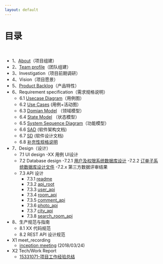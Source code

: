 ```yaml
---
layout: default
---
```


# [](#TOC)目录

&nbsp;&nbsp; 

* 1、[About](Dashboard/01-about)（项目组建）
* 2、[Team profile](02-team-profile)（团队组建）
* 3、Investigation（项目前期调研）
* 4、Vision（项目愿景）
* 5、[Product Backlog](doc/backlog)（产品特性）
* 6、Requirement specification（需求规格说明）
    - 6.1 [Usecase Diagram](doc/usecase_diagram)（用例图）
    - 6.2 [Use Cases]() (用例+活动图）
    - 6.3 [Domian Model](doc/course-SDP/rentRoomDomain) （领域模型）
    - 6.4 [State Model](doc/course-SDP/rentOrderState) （状态模型）
    - 6.5 [System Sequence Diagram](doc/course-SDP/createRoomSequence)（功能模型）
    - 6.6 [SAD]() (软件架构文档)
    - 6.7 [SD]() (软件设计文档)
    - 6.8 [补充性规格说明](doc/SSD)
* 7、Design（设计）
    - 7.1 UI design
        -XX 用例 UI设计
    - 7.2 Database design
        -7.2.1 [用户及权限系统数据库设计](doc/course-SDP/datebaseModel)
        -7.2.2 [订单子系统数据库设计文件](doc/database/rentRoom)
        -7.2.x 第三方数据评审结果
    - 7.3 API 设计  
        - 7.3.1 [readme](doc/API%20Design)
        - 7.3.2 [api_root](doc/API%20Design/apiRoot)  
        - 7.3.3 [user_api](doc/API%20Design/user_api)  
        - 7.3.4 [room_api](doc/API%20Design/room_api)  
        - 7.3.5 [comment_api](doc/API%20Design/comment_api)  
        - 7.3.6 [photo_api](doc/API%20Design/photo_api)  
        - 7.3.7 [city_api](doc/API%20Design/Country_Province_City_Town_api)  
        - 7.3.8 [search_room_api](doc/API%20Design/SearchRoom_api)
* 8、生产规范与指南
    - 8.1 XX 代码规范
    - 8.2 REST API 设计规范
* X1 meet_recording
    - [inception meeting](doc/meet_recording/项目启动会议) (2018/03/24)
* X2 Tech/Work Report
    - [15331071-项目工作经验总结](doc/tech_report/15331071)
